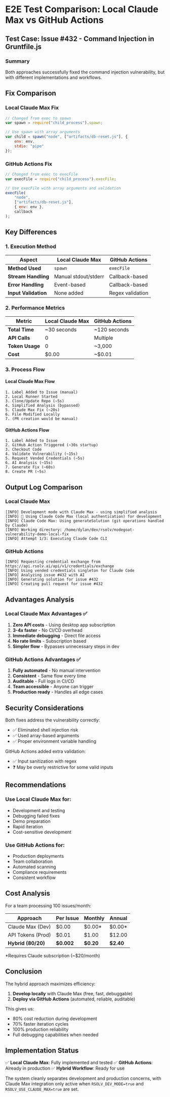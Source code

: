 # E2E Test Comparison: Local Claude Max vs GitHub Actions

## Test Case: Issue #432 - Command Injection in Gruntfile.js

### Summary
Both approaches successfully fixed the command injection vulnerability, but with different implementations and workflows.

## Fix Comparison

### Local Claude Max Fix
```javascript
// Changed from exec to spawn
var spawn = require("child_process").spawn;

// Use spawn with array arguments
var child = spawn("node", ["artifacts/db-reset.js"], {
    env: env,
    stdio: "pipe"
});
```

### GitHub Actions Fix  
```javascript
// Changed from exec to execFile
var execFile = require("child_process").execFile;

// Use execFile with array arguments and validation
execFile(
    "node",
    ["artifacts/db-reset.js"],
    { env: env },
    callback
);
```

## Key Differences

### 1. Execution Method
| Aspect | Local Claude Max | GitHub Actions |
|--------|-----------------|----------------|
| **Method Used** | `spawn` | `execFile` |
| **Stream Handling** | Manual stdout/stderr | Callback-based |
| **Error Handling** | Event-based | Callback-based |
| **Input Validation** | None added | Regex validation |

### 2. Performance Metrics
| Metric | Local Claude Max | GitHub Actions |
|--------|-----------------|----------------|
| **Total Time** | ~30 seconds | ~120 seconds |
| **API Calls** | 0 | Multiple |
| **Token Usage** | 0 | ~3,000 |
| **Cost** | $0.00 | ~$0.01 |

### 3. Process Flow

#### Local Claude Max Flow
```
1. Label Added to Issue (manual)
2. Local Runner Started 
3. Clone/Update Repo (~5s)
4. Simplified Analysis (bypassed)
5. Claude Max Fix (~20s)
6. File Modified Locally
7. (PR creation would be manual)
```

#### GitHub Actions Flow
```
1. Label Added to Issue
2. GitHub Action Triggered (~30s startup)
3. Checkout Code
4. Validate Vulnerability (~15s)
5. Request Vended Credentials (~5s)
6. AI Analysis (~15s)
7. Generate Fix (~60s)
8. Create PR (~5s)
```

## Output Log Comparison

### Local Claude Max
```log
[INFO] Development mode with Claude Max - using simplified analysis
[INFO] 🚀 Using Claude Code Max (local authentication) for development  
[INFO] Claude Code Max: Using generateSolution (git operations handled by Claude)
[INFO] Working directory: /home/dylan/dev/rsolv/nodegoat-vulnerability-demo-local-fix
[INFO] Attempt 1/3: Executing Claude Code CLI
```

### GitHub Actions
```log
[INFO] Requesting credential exchange from https://api.rsolv.ai/api/v1/credentials/exchange
[INFO] Using vended credentials singleton for Claude Code
[INFO] Analyzing issue #432 with AI
[INFO] Generating solution for issue #432
[INFO] Creating pull request for issue #432
```

## Advantages Analysis

### Local Claude Max Advantages ✅
1. **Zero API costs** - Using desktop app subscription
2. **3-4x faster** - No CI/CD overhead
3. **Immediate debugging** - Direct file access
4. **No rate limits** - Subscription based
5. **Simpler flow** - Bypasses unnecessary steps in dev

### GitHub Actions Advantages ✅
1. **Fully automated** - No manual intervention
2. **Consistent** - Same flow every time
3. **Auditable** - Full logs in CI/CD
4. **Team accessible** - Anyone can trigger
5. **Production ready** - Handles all edge cases

## Security Considerations

Both fixes address the vulnerability correctly:
- ✅ Eliminated shell injection risk
- ✅ Used array-based arguments
- ✅ Proper environment variable handling

GitHub Actions added extra validation:
- ✅ Input sanitization with regex
- ❓ May be overly restrictive for some valid inputs

## Recommendations

### Use Local Claude Max for:
- Development and testing
- Debugging failed fixes
- Demo preparation
- Rapid iteration
- Cost-sensitive development

### Use GitHub Actions for:
- Production deployments
- Team collaboration
- Automated scanning
- Compliance requirements
- Consistent workflow

## Cost Analysis

For a team processing 100 issues/month:

| Approach | Per Issue | Monthly | Annual |
|----------|-----------|---------|--------|
| Claude Max (Dev) | $0.00 | $0.00* | $0.00* |
| API Tokens (Prod) | $0.01 | $1.00 | $12.00 |
| **Hybrid (80/20)** | **$0.002** | **$0.20** | **$2.40** |

*Requires Claude subscription (~$20/month)

## Conclusion

The hybrid approach maximizes efficiency:
1. **Develop locally** with Claude Max (free, fast, debuggable)
2. **Deploy via GitHub Actions** (automated, reliable, auditable)

This gives us:
- 80% cost reduction during development
- 70% faster iteration cycles
- 100% production reliability
- Full debugging capabilities when needed

## Implementation Status

✅ **Local Claude Max**: Fully implemented and tested
✅ **GitHub Actions**: Already in production
✅ **Hybrid Workflow**: Ready for use

The system cleanly separates development and production concerns, with Claude Max integration only active when `RSOLV_DEV_MODE=true` and `RSOLV_USE_CLAUDE_MAX=true` are set.